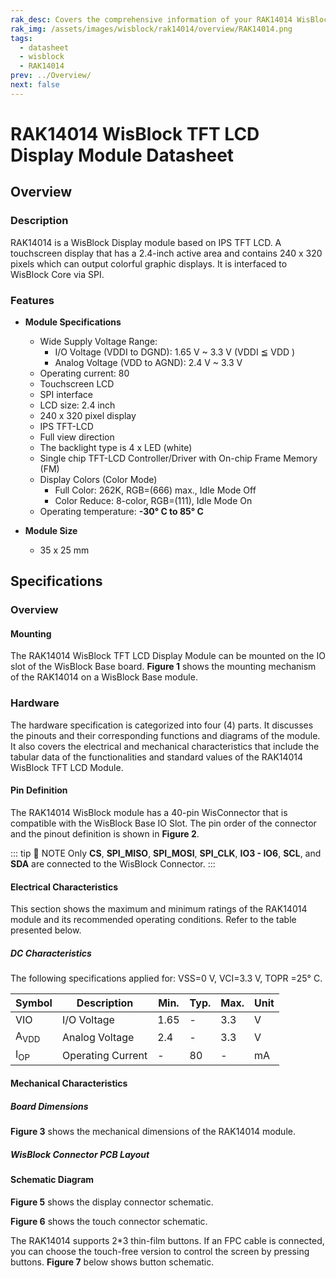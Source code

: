 ```yaml
---
rak_desc: Covers the comprehensive information of your RAK14014 WisBlock TFT LCD Display Module to help you use it. This information includes technical specifications, characteristics, and requirements, and it also discusses the device components.
rak_img: /assets/images/wisblock/rak14014/overview/RAK14014.png
tags:
  - datasheet
  - wisblock
  - RAK14014
prev: ../Overview/
next: false
---
```


# RAK14014 WisBlock TFT LCD Display Module Datasheet

## Overview

<rk-img
  src="/assets/images/wisblock/rak14014/datasheet/rak14014-front-back.png"
  width="60%"
  caption="RAK14014 WisBlock TFT LCD Display Module"
/>

### Description

RAK14014 is a WisBlock Display module based on IPS TFT LCD. A touchscreen display that has a 2.4-inch active area and contains 240&nbsp;x&nbsp;320 pixels which can output colorful graphic displays. It is interfaced to WisBlock Core via SPI.

### Features

* **Module Specifications**
    * Wide Supply Voltage Range:
        - I/O Voltage (VDDI to DGND): 1.65&nbsp;V ~ 3.3&nbsp;V (VDDI ≦ VDD )
        - Analog Voltage (VDD to AGND): 2.4&nbsp;V ~ 3.3&nbsp;V
    * Operating current: 80&nbsp;
    * Touchscreen LCD
    * SPI interface
    * LCD size: 2.4&nbsp;inch
    * 240&nbsp;x&nbsp;320 pixel display
    * IPS TFT-LCD
    * Full view direction
    * The backlight type is 4 x LED (white)
    * Single chip TFT-LCD Controller/Driver with On-chip Frame Memory (FM)
    * Display Colors (Color Mode)
        - Full Color: 262K, RGB=(666) max., Idle Mode Off
        - Color Reduce: 8-color, RGB=(111), Idle Mode On
    * Operating temperature: **-30°&nbsp;C to 85°&nbsp;C**

* **Module Size**
    * 35 x 25&nbsp;mm

## Specifications

### Overview

#### Mounting

The RAK14014 WisBlock TFT LCD Display Module can be mounted on the IO slot of the WisBlock Base board. **Figure 1** shows the mounting mechanism of the RAK14014 on a WisBlock Base module.

<rk-img
  src="/assets/images/wisblock/rak14014/datasheet/rak14014-mount.png"
  width="50%"
  caption="RAK14014 mounting mechanism on a WisBlock Base module"
/>

### Hardware

The hardware specification is categorized into four (4) parts. It discusses the pinouts and their corresponding functions and diagrams of the module. It also covers the electrical and mechanical characteristics that include the tabular data of the functionalities and standard values of the RAK14014 WisBlock TFT LCD Module.


#### Pin Definition

The RAK14014 WisBlock module has a 40-pin WisConnector that is compatible with the WisBlock Base IO Slot. The pin order of the connector and the pinout definition is shown in **Figure 2**.

<rk-img
  src="/assets/images/wisblock/rak14014/datasheet/rak14014-pinout.png"
  width="40%"
  caption="RAK14014 pinout diagram"
/>

::: tip 📝 NOTE
Only **CS**, **SPI_MISO**, **SPI_MOSI**, **SPI_CLK**, **IO3 - IO6**, **SCL**, and **SDA** are connected to the WisBlock Connector.
:::

#### Electrical Characteristics

This section shows the maximum and minimum ratings of the RAK14014 module and its recommended operating conditions. Refer to the table presented below.

##### DC Characteristics

The following specifications applied for: VSS=0&nbsp;V, VCI=3.3&nbsp;V, TOPR =25°&nbsp;C.

| Symbol          | Description       | Min. | Typ. | Max. | Unit |
| --------------- | ----------------- | ---- | ---- | ---- | ---- |
| VIO             | I/O Voltage       | 1.65 | -    | 3.3  | V    |
| A<sub>VDD</sub> | Analog Voltage    | 2.4  | -    | 3.3  | V    |
| I<sub>OP</sub>  | Operating Current | -    | 80   | -    | mA   |


#### Mechanical Characteristics

##### Board Dimensions

**Figure 3** shows the mechanical dimensions of the RAK14014 module.

<rk-img
  src="/assets/images/wisblock/rak14014/datasheet/rak14014-dim.png"
  width="70%"
  caption="RAK14014 mechanical dimensions"
/>

##### WisBlock Connector PCB Layout

<rk-img
  src="/assets/images/wisblock/rak14014/datasheet/wisblock-conn.png"
  width="100%"
  caption="WisBlock Connector PCB footprint and recommendations"
/>

#### Schematic Diagram

**Figure 5** shows the display connector schematic.

<rk-img
  src="/assets/images/wisblock/rak14014/datasheet/display-conn.png"
  width="55%"
  caption="Display Connector Schematic diagram"
/>

**Figure 6** shows the touch connector schematic.

<rk-img
  src="/assets/images/wisblock/rak14014/datasheet/touch-conn.png"
  width="55%"
  caption="RAK14014 WisBlock Touch Drive Circuit"
/>

The RAK14014 supports 2*3 thin-film buttons. If an FPC cable is connected, you can choose the
touch-free version to control the screen by pressing buttons. **Figure 7** below shows button
schematic.

<rk-img
  src="/assets/images/wisblock/rak14014/datasheet/button-conn.png"
  width="100%"
  caption="RAK14014 WisBlock Display Module buttons"
/>